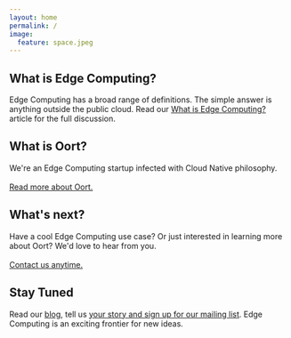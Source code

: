 ```yaml
---
layout: home
permalink: /
image:
  feature: space.jpeg
---
```


<div class="tiles">

  <div class="tile">
    <h2 class="post-title">What is Edge Computing?</h2>
    <p class="post-excerpt">Edge Computing has a broad range of definitions. The simple answer is anything outside the public cloud. Read our <a href="https://medium.com/@oort.io/what-is-edge-computing-4a056979f4a1">What is Edge Computing?</a> article for the full discussion.</p>
  </div><!-- /.tile -->

  <div class="tile">
    <h2 class="post-title">What is Oort?</h2>
    <p class="post-excerpt">We're an Edge Computing startup infected with Cloud Native philosophy.<br/><br/><a href="{{ site.url }}/product/">Read more about Oort.</a></p>
  </div><!-- /.tile -->

  <div class="tile">
    <h2 class="post-title">What's next?</h2>
    <p class="post-excerpt">Have a cool Edge Computing use case? Or just interested in learning more about Oort? We'd love to hear from you.<br/><br/><a href="{{ site.url }}/contact/">Contact us anytime.</a></p>
  </div><!-- /.tile -->

  <div class="tile">
    <h2 class="post-title">Stay Tuned</h2>
    <p class="post-excerpt">Read our <a href="{{ site.url }}/blog/">blog</a>, tell us <a href="{{ site.url }}/contact/">your story and sign up for our mailing list</a>. Edge Computing is an exciting frontier for new ideas.</p>
  </div><!-- /.tile -->

</div><!-- /.tiles -->
